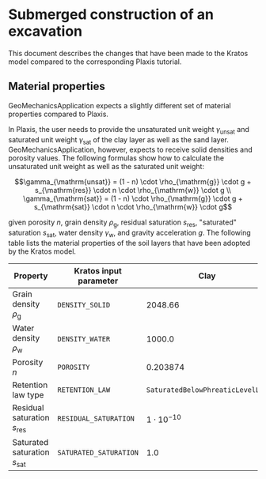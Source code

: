 # Submerged construction of an excavation

This document describes the changes that have been made to the Kratos model compared to the corresponding Plaxis tutorial.


## Material properties

GeoMechanicsApplication expects a slightly different set of material properties compared to Plaxis.

In Plaxis, the user needs to provide the unsaturated unit weight $`\gamma_{\mathrm{unsat}}`$ and saturated unit weight $`\gamma_{\mathrm{sat}}`$ of the clay layer as well as the sand layer.  GeoMechanicsApplication, however, expects to receive solid densities and porosity values.  The following formulas show how to calculate the unsaturated unit weight as well as the saturated unit weight:

```math
\gamma_{\mathrm{unsat}} = (1 - n) \cdot \rho_{\mathrm{g}} \cdot g + s_{\mathrm{res}} \cdot n \cdot \rho_{\mathrm{w}} \cdot g \\
\gamma_{\mathrm{sat}}   = (1 - n) \cdot \rho_{\mathrm{g}} \cdot g + s_{\mathrm{sat}} \cdot n \cdot \rho_{\mathrm{w}} \cdot g
```

given porosity $`n`$, grain density $`\rho_{\mathrm{g}}`$, residual saturation $`s_{\mathrm{res}}`$, "saturated" saturation $`s_{\mathrm{sat}}`$, water density $`\gamma_{\mathrm{w}}`$, and gravity acceleration $`g`$.  The following table lists the material properties of the soil layers that have been adopted by the Kratos model.

| Property                                  | Kratos input parameter | Clay | Sand    | Unit                           |
|-------------------------------------------|------------------------|------|---------|--------------------------------|
| Grain density $`\rho_{\mathrm{g}}`$       | `DENSITY_SOLID` | 2048.66 | 2496.33 | $`\mathrm{kg} / \mathrm{m}^3`$ |
| Water density $`\rho_{\mathrm{w}}`$       | `DENSITY_WATER` | 1000.0 | 1000.0 | $`\mathrm{kg} / \mathrm{m}^3`$ |
| Porosity $`n`$                            | `POROSITY` | 0.203874 | 0.305810 | $`[-]`$ |
| Retention law type | `RETENTION_LAW` | `SaturatedBelowPhreaticLevelLaw` | `SaturatedLaw` | N/A |
| Residual saturation $`s_{\mathrm{res}}`$  | `RESIDUAL_SATURATION` | $`1 \cdot 10^{-10}`$ | $`1 \cdot 10^{-10}`$ | $`[-]`$ |
| Saturated saturation $`s_{\mathrm{sat}}`$ | `SATURATED_SATURATION` | 1.0 | 1.0 | $`[-]`$ |
